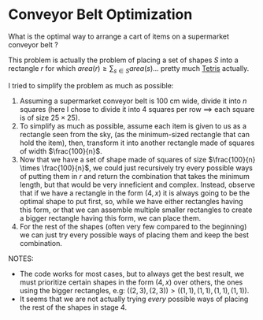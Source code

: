 # Conveyor Belt Optimization
What is the optimal way to arrange a cart of items on a supermarket conveyor belt ? 

This problem is actually the problem of placing a set of shapes $S$ into a rectangle $r$ for which $area(r) \geq \sum_{s \in S}{area(s)}$... pretty much [Tetris](https://en.wikipedia.org/wiki/Tetris) actually.

I tried to simplify the problem as much as possible:

1. Assuming a supermarket conveyor belt is $100$ cm wide, divide it into $n$ squares (here I chose to divide it into 4 squares per row $\implies$ each square is of size $25 \times 25$). 
2. To simplify as much as possible, assume each item is given to us as a rectangle seen from the sky, (as the minimum-sized rectangle that can hold the item), then, transform it into another rectangle made of squares of width $\frac{100}{n}$.
3. Now that we have a set of shape made of squares of size $\frac{100}{n} \times \frac{100}{n}$, we could just recursively try every possible ways of putting them in $r$ and return the combination that takes the minimum length, but that would be very inneficient and complex. Instead, observe that if we have a rectangle in the form $(4, x)$ it is always going to be the optimal shape to put first, so, while we have either rectangles having this form, or that we can assemble multiple smaller rectangles to create a bigger rectangle having this form, we can place them. 
4. For the rest of the shapes (often very few compared to the beginning) we can just try every possible ways of placing them and keep the best combination.

NOTES:
- The code works for most cases, but to always get the best result, we must prioritize certain shapes in the form $(4, x)$ over others, the ones using the bigger rectangles, e.g: $((2, 3), (2, 3)) > ((1, 1), (1, 1), (1, 1), (1, 1))$.
- It seems that we are not actually trying *every* possible ways of placing the rest of the shapes in stage 4.

